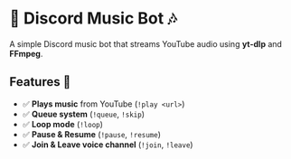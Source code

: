# 🎵 Discord Music Bot 🎶

A simple Discord music bot that streams YouTube audio using **yt-dlp** and **FFmpeg**.

## Features 🚀
- ✅ **Plays music** from YouTube (`!play <url>`)
- ✅ **Queue system** (`!queue`, `!skip`)
- ✅ **Loop mode** (`!loop`)
- ✅ **Pause & Resume** (`!pause`, `!resume`)
- ✅ **Join & Leave voice channel** (`!join`, `!leave`)

